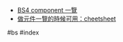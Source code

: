 -   [BS4 component 一覽](https://assets.materialup.com/uploads/843d5c9b-f0ee-42c1-a648-31ef9f63c933/attachment.jpg)
-   [做元件一覽的時候可用：cheetsheet](https://bootstrap5.hexschool.com/docs/5.1/examples/cheatsheet/)


#bs #index 